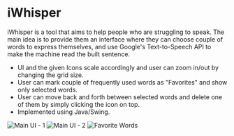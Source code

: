 # iWhisper

iWhisper is a tool that aims to help people who are struggling to speak. The main idea is to provide them an interface where they can choose couple of words to express themselves, and use Google's Text-to-Speech API to make the machine read the built sentence.

* UI and the given Icons scale accordingly and user can zoom in/out by changing the grid size.
* User can mark couple of frequently used words as "Favorites" and show only selected words.
* User can move back and forth between selected words and delete one of them by simply clicking the icon on top.
* Implemented using Java/Swing.

![Main UI - 1](https://i.imgur.com/ZLYRSyG.png)
![Main UI - 2](https://i.imgur.com/Yxq1zyi.png)
![Favorite Words](https://i.imgur.com/efbSFta.png)
